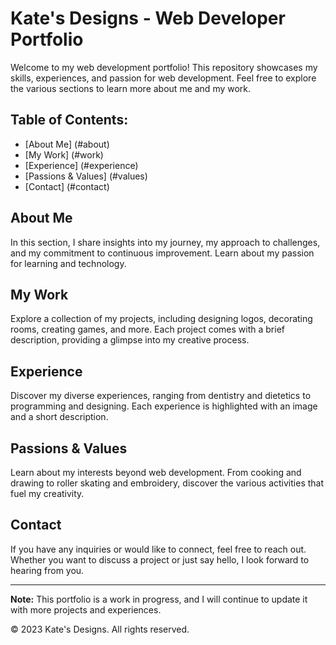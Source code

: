 # Kate's Designs - Web Developer Portfolio

Welcome to my web development portfolio! This repository showcases my skills, experiences, and passion for web development. Feel free to explore the various sections to learn more about me and my work.


## Table of Contents:
- [About Me] (#about)
- [My Work] (#work)
- [Experience] (#experience)
- [Passions & Values] (#values)
- [Contact] (#contact)


## About Me
In this section, I share insights into my journey, my approach to challenges, and my commitment to continuous improvement. Learn about my passion for learning and technology.

## My Work
Explore a collection of my projects, including designing logos, decorating rooms, creating games, and more. Each project comes with a brief description, providing a glimpse into my creative process.

## Experience
Discover my diverse experiences, ranging from dentistry and dietetics to programming and designing. Each experience is highlighted with an image and a short description.

## Passions & Values
Learn about my interests beyond web development. From cooking and drawing to roller skating and embroidery, discover the various activities that fuel my creativity.

## Contact
If you have any inquiries or would like to connect, feel free to reach out. Whether you want to discuss a project or just say hello, I look forward to hearing from you.

---

**Note:** This portfolio is a work in progress, and I will continue to update it with more projects and experiences.

&copy; 2023 Kate's Designs. All rights reserved.
